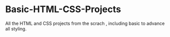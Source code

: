 # Basic-HTML-CSS-Projects
All the HTML and CSS projects from the scrach , including basic to advance all styling.
